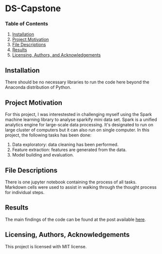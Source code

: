 # DS-Capstone

### Table of Contents

1. [Installation](#installation)
2. [Project Motivation](#motivation)
3. [File Descriptions](#files)
4. [Results](#results)
5. [Licensing, Authors, and Acknowledgements](#licensing)

## Installation <a name="installation"></a>

There should be no necessary libraries to run the code here beyond the Anaconda distribution of Python. 

## Project Motivation<a name="motivation"></a>

For this project, I was interestested in challenging myself using the Spark machine learning library to analyse sparkify mini data set.
Spark is a unified analytics engine for large-scale data processing. It's designated to run on large cluster of computers but it can 
also run on single computer. In this project, the following tasks has been done: 

1. Data exploratory: data cleaning has been performed.
2. Feature extraction: features are generated from the data.
3. Model building and evaluation.


## File Descriptions <a name="files"></a>

There is one jupyter notebook containing the process of all tasks. 
Markdown cells were used to assist in walking through the thought process for individual steps. 

## Results<a name="results"></a>

The main findings of the code can be found at the post available [here](https://medium.com/@chrrhyghy/data-analysis-result-for-stackoverflow-2017-data-8fc659ce2a38).

## Licensing, Authors, Acknowledgements<a name="licensing"></a>

This project is licensed with MIT license. 

